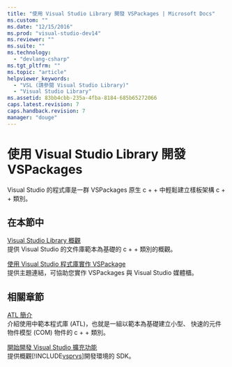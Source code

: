```yaml
---
title: "使用 Visual Studio Library 開發 VSPackages | Microsoft Docs"
ms.custom: ""
ms.date: "12/15/2016"
ms.prod: "visual-studio-dev14"
ms.reviewer: ""
ms.suite: ""
ms.technology: 
  - "devlang-csharp"
ms.tgt_pltfrm: ""
ms.topic: "article"
helpviewer_keywords: 
  - "VSL (請參閱 Visual Studio Library)"
  - "Visual Studio Library"
ms.assetid: 83bb4cbb-235a-4fba-8184-685b65272066
caps.latest.revision: 7
caps.handback.revision: 7
manager: "douge"
---
```

# 使用 Visual Studio Library 開發 VSPackages
Visual Studio 的程式庫是一群 VSPackages 原生 c \+ \+ 中輕鬆建立樣板架構 c \+ \+ 類別。  
  
## 在本節中  
 [Visual Studio Library 概觀](../misc/visual-studio-library-overview.md)  
 提供 Visual Studio 的文件庫範本為基礎的 c \+ \+ 類別的概觀。  
  
 [使用 Visual Studio 程式庫實作 VSPackage](../misc/implementing-vspackages-by-using-the-visual-studio-library.md)  
 提供主題連結，可協助您實作 VSPackages 與 Visual Studio 媒體櫃。  
  
## 相關章節  
 [ATL 簡介](/visual-cpp/atl/introduction-to-atl)  
 介紹使用中範本程式庫 \(ATL\)，也就是一組以範本為基礎建立小型、 快速的元件物件模型 \(COM\) 物件的 c \+ \+ 類別。  
  
 [開始開發 Visual Studio 擴充功能](../extensibility/starting-to-develop-visual-studio-extensions.md)  
 提供概觀[!INCLUDE[vsprvs](../code-quality/includes/vsprvs_md.md)]開發環境的 SDK。